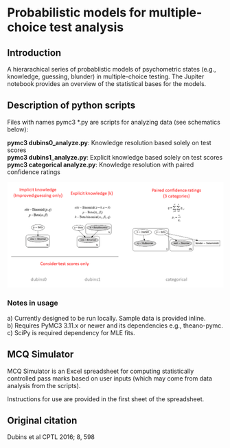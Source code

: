 # Probabilistic models for multiple-choice test analysis

## Introduction

A hierarachical series of probablistic models of psychometric states (e.g., knowledge, guessing, blunder) in multiple-choice testing. The Jupiter notebook provides an overview of the statistical bases for the models.

## Description of python scripts

Files with names pymc3 *.py are scripts for analyzing data (see schematics below):

**pymc3 dubins0_analyze.py**: Knowledge resolution based solely on test scores  
**pymc3 dubins1_analyze.py**: Explicit knowledge based solely on test scores  
**pymc3 categorical analyze.py**: Knowledge resolution with paired confidence ratings

![Schematic of the models](./images/models.png?raw=true "Schematic of the models")

### Notes in usage
a) Currently designed to be run locally. Sample data is provided inline.  
b) Requires PyMC3 3.11.x or newer and its dependencies e.g., theano-pymc.  
c) SciPy is required dependency for MLE fits.
  
## MCQ Simulator

MCQ Simulator is an Excel spreadsheet for computing statistically controlled pass marks based on user inputs (which may come from data analysis from the scripts).

Instructions for use are provided in the first sheet of the spreadsheet.

##  Original citation

Dubins et al CPTL 2016; 8, 598
